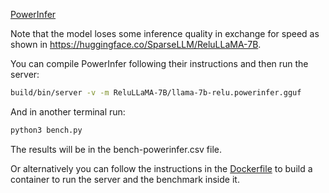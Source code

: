 [PowerInfer](https://github.com/SJTU-IPADS/PowerInfer)

Note that the model loses some inference quality in exchange for speed as shown in https://huggingface.co/SparseLLM/ReluLLaMA-7B.

You can compile PowerInfer following their instructions and then run the server:

```bash
build/bin/server -v -m ReluLLaMA-7B/llama-7b-relu.powerinfer.gguf
```

And in another terminal run:
```bash
python3 bench.py
```

The results will be in the bench-powerinfer.csv file.

Or alternatively you can follow the instructions in the [Dockerfile](Dockerfile) to build a container to run the server and the benchmark inside it.

